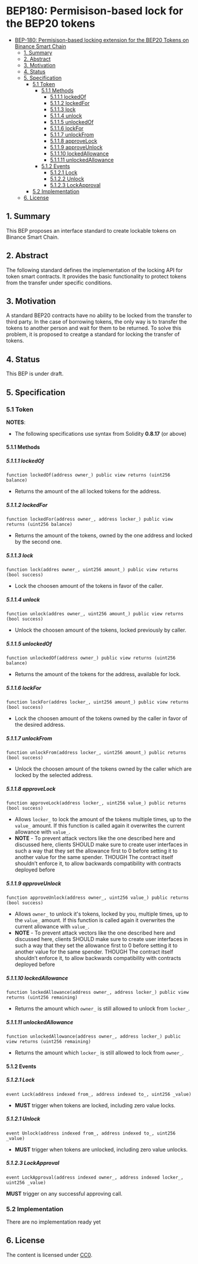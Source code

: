 # BEP180: Permisison-based lock for the BEP20 tokens

- [BEP-180: Permisison-based locking extension for the BEP20 Tokens on Binance Smart Chain](#bep180-tokens-locking-extension)
  - [1. Summary](#1--summary)
  - [2. Abstract](#2--abstract)
  - [3. Motivation](#3--motivation)
  - [4. Status](#4--status)
  - [5. Specification](#5--specification)
    - [5.1 Token](#51-token)
      - [5.1.1 Methods](#511-methods)
        - [5.1.1.1 lockedOf](#5111-lockedOf)
        - [5.1.1.2 lockedFor](#5112-lockedFor)
        - [5.1.1.3 lock](#5113-lock)
        - [5.1.1.4 unlock](#5114-unlock)
        - [5.1.1.5 unlockedOf](#5115-unlockedOf)
        - [5.1.1.6 lockFor](#5116-lockFor)
        - [5.1.1.7 unlockFrom](#5117-unlockFrom)
        - [5.1.1.8 approveLock](#5118-approveLock)
        - [5.1.1.9 approveUnlock](#5119-approveUnlock)
        - [5.1.1.10 lockedAllowance](#51110-lockedAllowance)
        - [5.1.1.11 unlockedAllowance](#51111-unlockedAllowance)
      - [5.1.2 Events](#512-events)
        - [5.1.2.1 Lock](#5121-lock)
        - [5.1.2.2 Unlock](#5121-unlock)
        - [5.1.2.3 LockApproval](#5123-lockapproval)
    - [5.2 Implementation](#52-implementation)
  - [6. License](#6-license)

## 1.  Summary
This BEP proposes an interface standard to create lockable tokens on Binance Smart Chain.

## 2.  Abstract
The following standard defines the implementation of the locking API for token smart contracts. It provides the basic functionality to protect tokens from the transfer under specific conditions.

## 3.  Motivation
A standard BEP20 contracts have no ability to be locked from the transfer to third party. In the case of borrowing tokens, the only way is to transfer the tokens to another person and wait for them to be returned. To solve this problem, it is proposed to creatge a standard for locking the transfer of tokens.

## 4.  Status
This BEP is under draft.

## 5.  Specification

### 5.1 Token

**NOTES**:
- The following specifications use syntax from Solidity **0.8.17** (or above)

####  5.1.1 Methods

##### 5.1.1.1 lockedOf
```
function lockedOf(address owner_) public view returns (uint256 balance)
```
- Returns the amount of the all locked tokens for the address.

##### 5.1.1.2 lockedFor
```
function lockedFor(address owner_, address locker_) public view returns (uint256 balance)
```
- Returns the amount of the tokens, owned by the one address and locked by the second one.

##### 5.1.1.3 lock
```
function lock(addres owner_, uint256 amount_) public view returns (bool success)
```
- Lock the choosen amount of the tokens in favor of the caller.

##### 5.1.1.4 unlock
```
function unlock(addres owner_, uint256 amount_) public view returns (bool success)
```
- Unlock the choosen amount of the tokens, locked previously by caller.

##### 5.1.1.5 unlockedOf
```
function unlockedOf(address owner_) public view returns (uint256 balance)
```
- Returns the amount of the tokens for the address, available for lock.

##### 5.1.1.6 lockFor
```
function lockFor(addres locker_, uint256 amount_) public view returns (bool success)
```
- Lock the choosen amount of the tokens owned by the caller in favor of the desired address.

##### 5.1.1.7 unlockFrom
```
function unlockFrom(address locker_, uint256 amount_) public returns (bool success)
```
- Unlock the choosen amount of the tokens owned by the caller which are locked by the selected address.

##### 5.1.1.8 approveLock
```
function approveLock(address locker_, uint256 value_) public returns (bool success)
```
- Allows `locker_` to lock the amount of the tokens multiple times, up to the `value_` amount. If this function is called again it overwrites the current allowance with `value_`.
- **NOTE** - To prevent attack vectors like the one described here and discussed here, clients SHOULD make sure to create user interfaces in such a way that they set the allowance first to 0 before setting it to another value for the same spender. THOUGH The contract itself shouldn’t enforce it, to allow backwards compatibility with contracts deployed before

##### 5.1.1.9 approveUnlock
```
function approveUnlock(address owner_, uint256 value_) public returns (bool success)
```
- Allows `owner_` to unlock it's tokens, locked by you, multiple times, up to the `value_` amount. If this function is called again it overwrites the current allowance with `value_`.
- **NOTE** - To prevent attack vectors like the one described here and discussed here, clients SHOULD make sure to create user interfaces in such a way that they set the allowance first to 0 before setting it to another value for the same spender. THOUGH The contract itself shouldn’t enforce it, to allow backwards compatibility with contracts deployed before

##### 5.1.1.10 lockedAllowance
```
function lockedAllowance(address owner_, address locker_) public view returns (uint256 remaining)
```
- Returns the amount which `owner_` is still allowed to unlock from `locker_`.

##### 5.1.1.11 unlockedAllowance
```
function unlockedAllowance(address owner_, address locker_) public view returns (uint256 remaining)
```
- Returns the amount which `locker_` is still allowed to lock from `owner_`.

#### 5.1.2 Events

##### 5.1.2.1 Lock
```
event Lock(address indexed from_, address indexed to_, uint256 _value)
```
- **MUST** trigger when tokens are locked, including zero value locks.

##### 5.1.2.1 Unlock
```
event Unlock(address indexed from_, address indexed to_, uint256 _value)
```
- **MUST** trigger when tokens are unlocked, including zero value unlocks.

##### 5.1.2.3 LockApproval
```
event LockApproval(address indexed owner_, address indexed locker_, uint256 _value)
```
**MUST** trigger on any successful approving call.

### 5.2 Implementation

There are no implementation ready yet

## 6. License
   
The content is licensed under [CC0](https://creativecommons.org/publicdomain/zero/1.0/).

